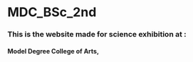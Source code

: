 # MDC_BSc_2nd

### This is the website made for science exhibition at :
#### Model Degree College of Arts, 